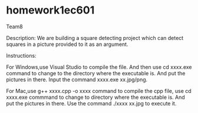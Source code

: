 # homework1ec601
Team8

Description: We are building a square detecting project which can detect squares in a picture provided to it as an argument. 

Instructions: 

For Windows,use Visual Studio to compile the file. And then use cd xxxx.exe command to change to the directory where the executable is. And put the pictures in there. Input the command xxxx.exe xx.jpg/png. 

For Mac,use g++ xxxx.cpp -o xxxx command to compile the cpp file, use cd xxxx.exe commmand to change to directory where the executable is. And put the pictures in there. Use the command ./xxxx xx.jpg to execute it. 
